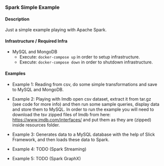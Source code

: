 ### Spark Simple Example

#### Description 

Just a simple example playing with Apache Spark.


#### Infrastructure / Required Infra

* MySQL and MongoDB
    * Execute: `docker-compose up` in order to setup infrastructure.
    * Execute: `docker-compose down` in order to shutdown infrastructure.


#### Examples

* Example 1: 
Reading from csv, do some simple transformations and save to MySQL and MongoDB.

* Example 2:
Playing with Imdb open csv dataset, extract it from tar.gz (see code for more info)
and then run some sample queries, display data and store them to MySQL.
In order to run the example you will need to download the tsv zipped files of Imdb from here: https://www.imdb.com/interfaces/
and put them as they are (zipped) inside resources folder.

* Example 3:
Generates data to a MySQL database with the help of Slick Framework, and then loads 
these data to Spark.

* Example 4: TODO (Spark Streaming)

* Example 5: TODO (Spark GraphX)